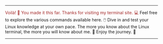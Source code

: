 <hr><span style="color: #A52A2A">Voilà! 🎉 You made it this far. Thanks for visiting my terminal site. 💻</span>
Feel free to explore the various commands available here. 🖱️ Dive in and test your Linux knowledge at your own pace. The more you know about the Linux terminal, the more you will know about me. 🚀 Enjoy the journey. 🌟
<hr>